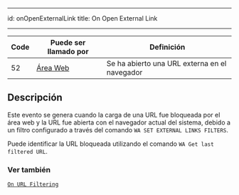 - - -
id: onOpenExternalLink title: On Open External Link
- - -

| Code | Puede ser llamado por                       | Definición                                    |
| ---- | ------------------------------------------- | --------------------------------------------- |
| 52   | [Área Web](FormObjects/webArea_overview.md) | Se ha abierto una URL externa en el navegador |


## Descripción

Este evento se genera cuando la carga de una URL fue bloqueada por el área web y la URL fue abierta con el navegador actual del sistema, debido a un filtro configurado a través del comando `WA SET EXTERNAL LINKS FILTERS`.

Puede identificar la URL bloqueada utilizando el comando `WA Get last filtered URL`.


### Ver también
[`On URL Filtering`](onUrlFiltering.md)